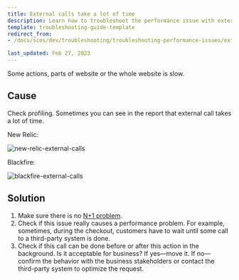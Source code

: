 ```yaml
---
title: External calls take a lot of time
description: Learn how to troubleshoot the performance issue with external calls taking much time within your Spryker project.
template: troubleshooting-guide-template
redirect_from:
- /docs/scos/dev/troubleshooting/troubleshooting-performance-issues/external-calls-take-a-lot-of-time.html

last_updated: Feb 27, 2023
---
```


Some actions, parts of website or the whole website is slow.

## Cause

Check profiling. Sometimes you can see in the report that external call takes a lot of time.

New Relic:

![new-relic-external-calls](https://spryker.s3.eu-central-1.amazonaws.com/docs/scos/dev/troubleshooting/troubleshooting-performance-issues/external-calls-take-a-lot-of-time/new-relic-external-calls.png)

Blackfire:

![blackfire-external-calls](https://spryker.s3.eu-central-1.amazonaws.com/docs/scos/dev/troubleshooting/troubleshooting-performance-issues/external-calls-take-a-lot-of-time/blackfire-external-calls.png)

## Solution

1. Make sure there is no [N+1 problem](/docs/dg/dev/troubleshooting/troubleshooting-performance-issues/n+1-problem.html).
2. Check if this issue really causes a performance problem. For example, sometimes, during the checkout, customers have to wait until some call to a third-party system is done.
3. Check if this call can be done before or after this action in the background. Is it acceptable for business?
If yes—move it.
If no—confirm the behavior with the business stakeholders or contact the third-party system to optimize the request.
